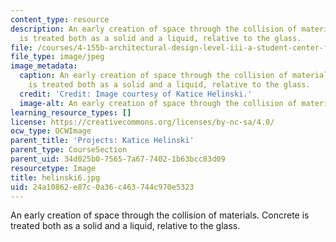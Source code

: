 ```yaml
---
content_type: resource
description: An early creation of space through the collision of materials. Concrete
  is treated both as a solid and a liquid, relative to the glass.
file: /courses/4-155b-architectural-design-level-iii-a-student-center-for-mit-fall-2004/24a10862e87c0a36c463744c970e5323_helinski6.jpg
file_type: image/jpeg
image_metadata:
  caption: An early creation of space through the collision of materials. Concrete
    is treated both as a solid and a liquid, relative to the glass.
  credit: 'Credit: Image courtesy of Katice Helinski.'
  image-alt: An early creation of space through the collision of materials.
learning_resource_types: []
license: https://creativecommons.org/licenses/by-nc-sa/4.0/
ocw_type: OCWImage
parent_title: 'Projects: Katice Helinski'
parent_type: CourseSection
parent_uid: 34d025b0-7565-7a67-7402-1b63bcc83d09
resourcetype: Image
title: helinski6.jpg
uid: 24a10862-e87c-0a36-c463-744c970e5323
---
```

An early creation of space through the collision of materials. Concrete is treated both as a solid and a liquid, relative to the glass.